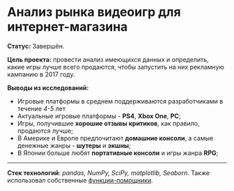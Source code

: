# Анализ рынка видеоигр для интернет-магазина

**Статус:** Завершён.

**Цель проекта:** провести анализ имеющихся данных и определить, какие игры лучше всего продаются, чтобы запустить на них рекламную кампанию в 2017 году.

**Выводы из исследований:**
   - Игровые платформы в среднем поддерживаются разработчиками в течение *4-5* лет
   - Актуальные игровые платформы - **PS4**, **Xbox One**, **PC**;
   - Игры, получившие **хорошие отзывы критиков**, как правило, продаются лучше;
   - В Америке и Европе предпочитают **домашние консоли**, а самые денежные жанры - **шутеры** и **экшны**;
   - В Японии больше любят **портативные консоли** и игры жанра **RPG**;

---

**Стек технологий**: *pandas, NumPy, SciPy, matplotlib, Seaborn*. Также использовал собственные [функции-помощники](https://github.com/IvanRychkov/toads).
